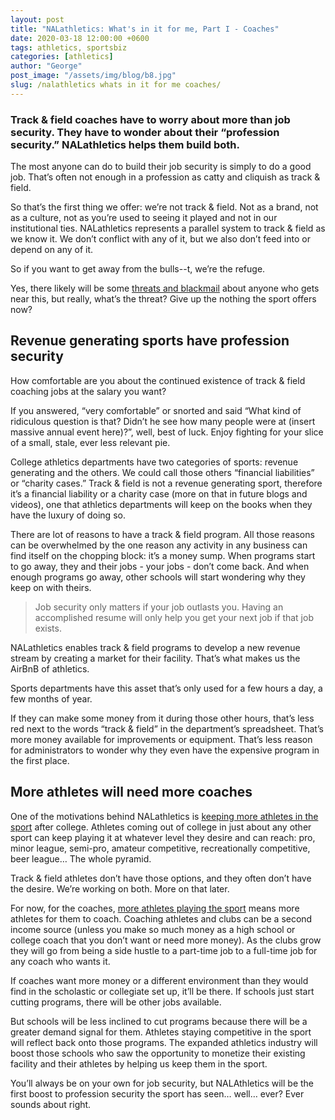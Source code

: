 ```yaml
---
layout: post
title: "NALathletics: What's in it for me, Part I - Coaches"
date: 2020-03-18 12:00:00 +0600
tags: athletics, sportsbiz
categories: [athletics]
author: "George"
post_image: "/assets/img/blog/b8.jpg"
slug: /nalathletics whats in it for me coaches/
---
```

<h3>Track & field coaches have to worry about more than job security. They have to wonder about their “profession security.” NALathletics helps them build both.</h3>

The most anyone can do to build their job security is simply to do a good job. That’s often not enough in a profession as catty and cliquish as track & field. 

So that’s the first thing we offer: we’re not track & field. Not as a brand, not as a culture, not as you’re used to seeing it played and not in our institutional ties. NALathletics represents a parallel system to track & field as we know it. We don’t conflict with any of it, but we also don’t feed into or depend on any of it. 

So if you want to get away from the bulls--t, we’re the refuge. 

Yes, there likely will be some <a href="https://www.bbc.com/sport/swimming/46878438">threats and blackmail</a> about anyone who gets near this, but really, what’s the threat? Give up the nothing the sport offers now?

<h2>Revenue generating sports have profession security</h2>

How comfortable are you about the continued existence of track & field coaching jobs at the salary you want?

If you answered, “very comfortable” or snorted and said “What kind of ridiculous question is that? Didn’t he see how many people were at (insert massive annual event here)?”, well, best of luck. Enjoy fighting for your slice of a small, stale, ever less relevant pie. 

College athletics departments have two categories of sports: revenue generating and the others. We could call those others “financial liabilities” or “charity cases.” Track & field is not a revenue generating sport, therefore it’s a financial liability or a charity case (more on that in future blogs and videos), one that athletics departments will keep on the books when they have the luxury of doing so. 

There are lot of reasons to have a track & field program. All those reasons can be overwhelmed by the one reason any activity in any business can find itself on the chopping block: it’s a money sump. When programs start to go away, they and their jobs - your jobs - don’t come back. And when enough programs go away, other schools will start wondering why they keep on with theirs.

<blockquote class="blockquote-single-quote"><p>Job security only matters if your job outlasts you. Having an accomplished resume will only help you get your next job if that job exists.</p></blockquote>

NALathletics enables track & field programs to develop a new revenue stream by creating a market for their facility. That’s what makes us the AirBnB of athletics. 

Sports departments have this asset that’s only used for a few hours a day, a few months of year. 

If they can make some money from it during those other hours, that’s less red next to the words “track & field” in the department’s spreadsheet. That’s more money available for improvements or equipment. That’s less reason for administrators to wonder why they even have the expensive program in the first place.

## More athletes will need more coaches

One of the motivations behind NALathletics is <a href="http://nalathletics.com/blog/2020/03/18/whats-in-it-for-me-athletes">keeping more athletes in the sport</a> after college. Athletes coming out of college in just about any other sport can keep playing it at whatever level they desire and can reach: pro, minor league, semi-pro, amateur competitive, recreationally competitive, beer league… The whole pyramid. 

Track & field athletes don’t have those options, and they often don’t have the desire. We’re working on both. More on that later.

For now, for the coaches, <a href="http://nalathletics.com/blog/2020/03/18/airbnb-athletics-who-needs-it">more athletes playing the sport</a> means more athletes for them to coach. Coaching athletes and clubs can be a second income source (unless you make so much money as a high school or college coach that you don’t want or need more money). As the clubs grow they will go from being a side hustle to a part-time job to a full-time job for any coach who wants it. 

If coaches want more money or a different environment than they would find in the scholastic or collegiate set up, it’ll be there. If schools just start cutting programs, there will be other jobs available.

But schools will be less inclined to cut programs because there will be a greater demand signal for them. Athletes staying competitive in the sport will reflect back onto those programs. The expanded athletics industry will boost those schools who saw the opportunity to monetize their existing facility and their athletes by helping us keep them in the sport. 

You’ll always be on your own for job security, but NALAthletics will be the first boost to profession security the sport has seen… well… ever? Ever sounds about right.
